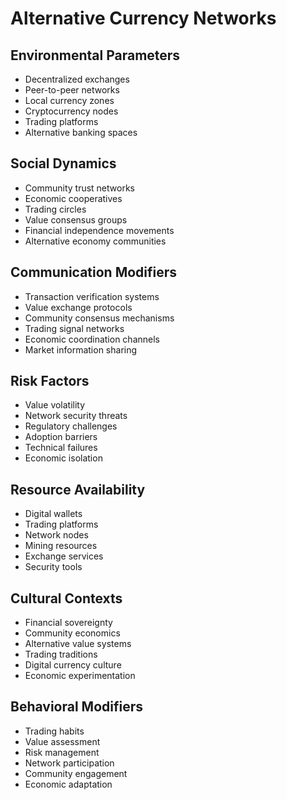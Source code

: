 # Alternative Currency Networks

## Environmental Parameters
- Decentralized exchanges
- Peer-to-peer networks
- Local currency zones
- Cryptocurrency nodes
- Trading platforms
- Alternative banking spaces

## Social Dynamics
- Community trust networks
- Economic cooperatives
- Trading circles
- Value consensus groups
- Financial independence movements
- Alternative economy communities

## Communication Modifiers
- Transaction verification systems
- Value exchange protocols
- Community consensus mechanisms
- Trading signal networks
- Economic coordination channels
- Market information sharing

## Risk Factors
- Value volatility
- Network security threats
- Regulatory challenges
- Adoption barriers
- Technical failures
- Economic isolation

## Resource Availability
- Digital wallets
- Trading platforms
- Network nodes
- Mining resources
- Exchange services
- Security tools

## Cultural Contexts
- Financial sovereignty
- Community economics
- Alternative value systems
- Trading traditions
- Digital currency culture
- Economic experimentation

## Behavioral Modifiers
- Trading habits
- Value assessment
- Risk management
- Network participation
- Community engagement
- Economic adaptation 
